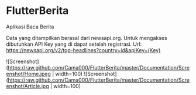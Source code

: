 # FlutterBerita
Aplikasi Baca Berita

Data yang ditampilkan berasal dari newsapi.org.
Untuk mengakses dibutuhkan API Key yang di dapat setelah registrasi.
Url: https://newsapi.org/v2/top-headlines?country=id&apiKey=(Key)

![Screenshot](https://raw.github.com/Cama000/FlutterBerita/master/Documentation/Screenshot/Home.jpeg | width=100)
![Screenshot](https://raw.github.com/Cama000/FlutterBerita/master/Documentation/Screenshot/Article.jpg | width=100)
